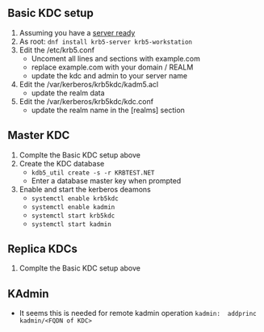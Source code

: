 ## Basic KDC setup
1. Assuming you have a [server ready](CentOS8-2.md)
1. As root: `dnf install krb5-server krb5-workstation`
1. Edit the /etc/krb5.conf
    * Uncoment all lines and sections with example.com
    * replace example.com with your domain / REALM
    * update the kdc and admin to your server name
1. Edit the /var/kerberos/krb5kdc/kadm5.acl
    * update the realm data
1. Edit the /var/kerberos/krb5kdc/kdc.conf
    * update the realm name in the [realms] section

## Master KDC
1. Complte the Basic KDC setup above
1. Create the KDC database
    * `kdb5_util create -s -r KRBTEST.NET`
    * Enter a database master key when prompted
1. Enable and start the kerberos deamons
    * `systemctl enable krb5kdc`
    * `systemctl enable kadmin`
    * `systemctl start krb5kdc`
    * `systemctl start kadmin`

## Replica KDCs
1. Complte the Basic KDC setup above

## KAdmin
* It seems this is needed for remote kadmin operation `kadmin:  addprinc kadmin/<FQDN of KDC>`